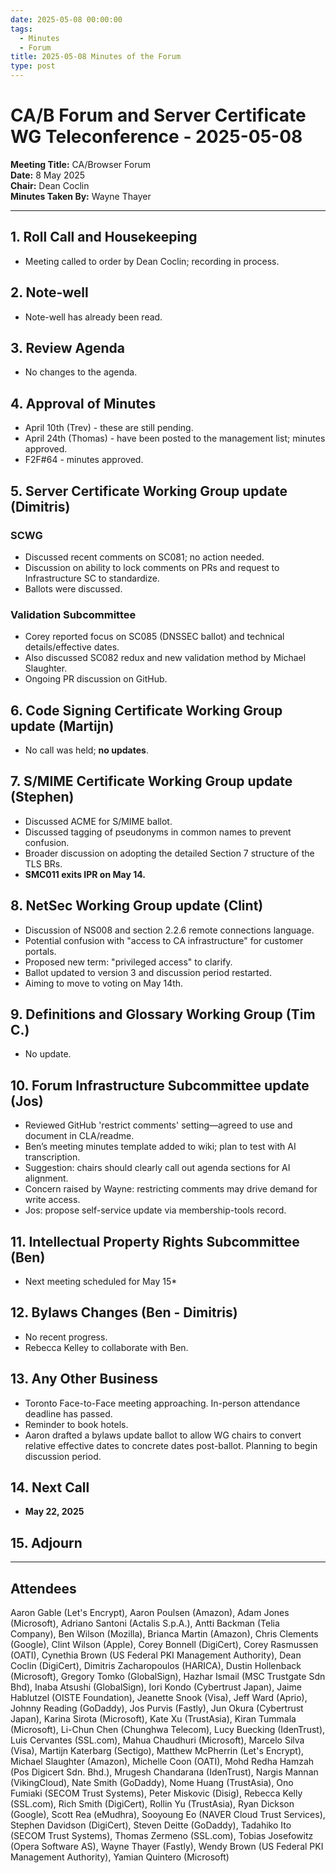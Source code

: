 ```yaml
---
date: 2025-05-08 00:00:00
tags:
  - Minutes
  - Forum
title: 2025-05-08 Minutes of the Forum
type: post
---
```


# CA/B Forum and Server Certificate WG Teleconference - 2025-05-08

**Meeting Title:** CA/Browser Forum  
**Date:** 8 May 2025  
**Chair:** Dean Coclin  
**Minutes Taken By:** Wayne Thayer

---

## 1. Roll Call and Housekeeping

- Meeting called to order by Dean Coclin; recording in process.

## 2. Note-well

- Note-well has already been read.

## 3. Review Agenda

- No changes to the agenda.

## 4. Approval of Minutes

- April 10th (Trev) - these are still pending.
- April 24th (Thomas) - have been posted to the management list; minutes approved.
- F2F#64 - minutes approved.

## 5. Server Certificate Working Group update (Dimitris)

### SCWG
- Discussed recent comments on SC081; no action needed.
- Discussion on ability to lock comments on PRs and request to Infrastructure SC to standardize.
- Ballots were discussed.

### Validation Subcommittee
- Corey reported focus on SC085 (DNSSEC ballot) and technical details/effective dates.
- Also discussed SC082 redux and new validation method by Michael Slaughter.
- Ongoing PR discussion on GitHub.

## 6. Code Signing Certificate Working Group update (Martijn)

- No call was held; **no updates**.

## 7. S/MIME Certificate Working Group update (Stephen)

- Discussed ACME for S/MIME ballot.
- Discussed tagging of pseudonyms in common names to prevent confusion.
- Broader discussion on adopting the detailed Section 7 structure of the TLS BRs.
- **SMC011 exits IPR on May 14.**

## 8. NetSec Working Group update (Clint)

- Discussion of NS008 and section 2.2.6 remote connections language.
- Potential confusion with "access to CA infrastructure" for customer portals.
- Proposed new term: "privileged access" to clarify.
- Ballot updated to version 3 and discussion period restarted.
- Aiming to move to voting on May 14th.

## 9. Definitions and Glossary Working Group (Tim C.)

- No update.

## 10. Forum Infrastructure Subcommittee update (Jos)

- Reviewed GitHub 'restrict comments' setting—agreed to use and document in CLA/readme.
- Ben’s meeting minutes template added to wiki; plan to test with AI transcription.
- Suggestion: chairs should clearly call out agenda sections for AI alignment.
- Concern raised by Wayne: restricting comments may drive demand for write access.
- Jos: propose self-service update via membership-tools record.

## 11. Intellectual Property Rights Subcommittee (Ben)

- Next meeting scheduled for May 15*

## 12. Bylaws Changes (Ben - Dimitris)

- No recent progress.
- Rebecca Kelley to collaborate with Ben.

## 13. Any Other Business

- Toronto Face-to-Face meeting approaching. In-person attendance deadline has passed.
- Reminder to book hotels.
- Aaron drafted a bylaws update ballot to allow WG chairs to convert relative effective dates to concrete dates post-ballot. Planning to begin discussion period.

## 14. Next Call

- **May 22, 2025**

## 15. Adjourn

---

## Attendees

Aaron Gable (Let's Encrypt), Aaron Poulsen (Amazon), Adam Jones (Microsoft), Adriano Santoni (Actalis S.p.A.), Antti Backman (Telia Company), Ben Wilson (Mozilla), Brianca Martin (Amazon), Chris Clements (Google), Clint Wilson (Apple), Corey Bonnell (DigiCert), Corey Rasmussen (OATI), Cynethia Brown (US Federal PKI Management Authority), Dean Coclin (DigiCert), Dimitris Zacharopoulos (HARICA), Dustin Hollenback (Microsoft), Gregory Tomko (GlobalSign), Hazhar Ismail (MSC Trustgate Sdn Bhd), Inaba Atsushi (GlobalSign), Iori Kondo (Cybertrust Japan), Jaime Hablutzel (OISTE Foundation), Jeanette Snook (Visa), Jeff Ward (Aprio), Johnny Reading (GoDaddy), Jos Purvis (Fastly), Jun Okura (Cybertrust Japan), Karina Sirota (Microsoft), Kate Xu (TrustAsia), Kiran Tummala (Microsoft), Li-Chun Chen (Chunghwa Telecom), Lucy Buecking (IdenTrust), Luis Cervantes (SSL.com), Mahua Chaudhuri (Microsoft), Marcelo Silva (Visa), Martijn Katerbarg (Sectigo), Matthew McPherrin (Let's Encrypt), Michael Slaughter (Amazon), Michelle Coon (OATI), Mohd Redha Hamzah (Pos Digicert Sdn. Bhd.), Mrugesh Chandarana (IdenTrust), Nargis Mannan (VikingCloud), Nate Smith (GoDaddy), Nome Huang (TrustAsia), Ono Fumiaki (SECOM Trust Systems), Peter Miskovic (Disig), Rebecca Kelly (SSL.com), Rich Smith (DigiCert), Rollin Yu (TrustAsia), Ryan Dickson (Google), Scott Rea (eMudhra), Sooyoung Eo (NAVER Cloud Trust Services), Stephen Davidson (DigiCert), Steven Deitte (GoDaddy), Tadahiko Ito (SECOM Trust Systems), Thomas Zermeno (SSL.com), Tobias Josefowitz (Opera Software AS), Wayne Thayer (Fastly), Wendy Brown (US Federal PKI Management Authority), Yamian Quintero (Microsoft)
